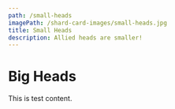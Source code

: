 ```yaml
---
path: /small-heads
imagePath: /shard-card-images/small-heads.jpg
title: Small Heads
description: Allied heads are smaller!
---
```


# Big Heads

This is test content.
